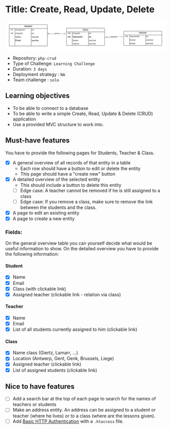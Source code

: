 # Title: Create, Read, Update, Delete

![screenshot](https://github.com/Laurent-Bosteels/crud/blob/main/img/diagram.png?raw=true)

- Repository: `php-crud`
- Type of Challenge: `Learning Challenge`
- Duration: `3 days`
- Deployment strategy : `NA`
- Team challenge : `solo`

## Learning objectives
- To be able to connect to a database
- To be able to write a simple Create, Read, Update & Delete (CRUD) application
- Use a provided MVC structure to work into.

## Must-have features
You have to provide the following pages for Students, Teacher & Class.

- [x] A general overview of all records of that entity in a table
    * Each row should have a button to edit or delete the entity
    * This page should have a "create new" button
- [x] A detailed overview of the selected entity
    * This should include a button to delete this entity
    - [ ] Edge case: A teacher cannot be removed if he is still assigned to a class
    - [ ] Edge case: If you remove a class, make sure to remove the link between the students and the class.
- [x] A page to edit an existing entity
- [x] A page to create a new entity

### Fields:
On the general overview table you can yourself decide what would be useful information to show.
On the detailed overview you have to provide the following information:

#### Student
- [x] Name
- [x] Email
- [x] Class (with clickable link)
- [x] Assigned teacher (clickable link - relation via class)

#### Teacher
- [x] Name
- [x] Email
- [x] List of all students currently assigned to him (clickable link)
 
#### Class 
- [x] Name class (Giertz, Lamarr, ...)
- [x] Location (Antwerp, Gent, Genk, Brussels, Liege)
- [x] Assigned teacher (clickable link)
- [x] List of assigned students (clickable link)

## Nice to have features
- [ ] Add a search bar at the top of each page to search for the names of teachers or students
- [ ] Make an address entity. An address can be assigned to a student or teacher (where he lives) or to a class (where are the lessons given).
- [ ] Add [Basic HTTP Authentication](https://www.lifewire.com/password-protect-single-file-with-htaccess-3467922) with a `.htaccess` file.
